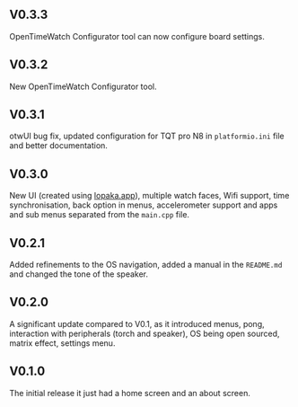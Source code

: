 ## V0.3.3
OpenTimeWatch Configurator tool can now configure board settings. 
## V0.3.2
New OpenTimeWatch Configurator tool.
## V0.3.1
otwUI bug fix, updated configuration for TQT pro N8 in ```platformio.ini``` file and better documentation.
## V0.3.0
New UI (created using [lopaka.app](https://lopaka.app/sandbox)), multiple watch faces, Wifi support, time synchronisation, back option in menus, accelerometer support and apps and sub menus separated from the ```main.cpp``` file.
## V0.2.1
Added refinements to the OS navigation, added a manual in the ```README.md``` and changed the tone of the speaker.
## V0.2.0
A significant update compared to V0.1, as it introduced menus, pong, interaction with peripherals (torch and speaker), OS being open sourced, matrix effect, settings menu. 
## V0.1.0
The initial release it just had a home screen and an about screen.